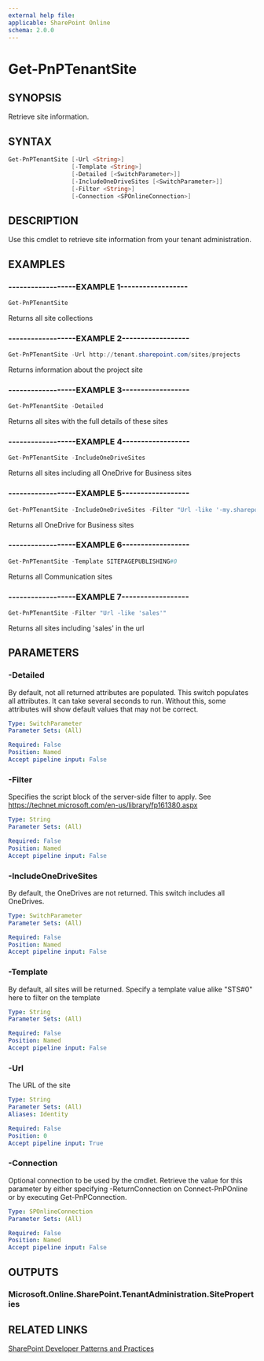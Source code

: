 ```yaml
---
external help file:
applicable: SharePoint Online
schema: 2.0.0
---
```

# Get-PnPTenantSite

## SYNOPSIS
Retrieve site information.

## SYNTAX 

```powershell
Get-PnPTenantSite [-Url <String>]
                  [-Template <String>]
                  [-Detailed [<SwitchParameter>]]
                  [-IncludeOneDriveSites [<SwitchParameter>]]
                  [-Filter <String>]
                  [-Connection <SPOnlineConnection>]
```

## DESCRIPTION
Use this cmdlet to retrieve site information from your tenant administration.

## EXAMPLES

### ------------------EXAMPLE 1------------------
```powershell
Get-PnPTenantSite
```

Returns all site collections

### ------------------EXAMPLE 2------------------
```powershell
Get-PnPTenantSite -Url http://tenant.sharepoint.com/sites/projects
```

Returns information about the project site

### ------------------EXAMPLE 3------------------
```powershell
Get-PnPTenantSite -Detailed
```

Returns all sites with the full details of these sites

### ------------------EXAMPLE 4------------------
```powershell
Get-PnPTenantSite -IncludeOneDriveSites
```

Returns all sites including all OneDrive for Business sites

### ------------------EXAMPLE 5------------------
```powershell
Get-PnPTenantSite -IncludeOneDriveSites -Filter "Url -like '-my.sharepoint.com/personal/'"
```

Returns all OneDrive for Business sites

### ------------------EXAMPLE 6------------------
```powershell
Get-PnPTenantSite -Template SITEPAGEPUBLISHING#0
```

Returns all Communication sites

### ------------------EXAMPLE 7------------------
```powershell
Get-PnPTenantSite -Filter "Url -like 'sales'" 
```

Returns all sites including 'sales' in the url

## PARAMETERS

### -Detailed
By default, not all returned attributes are populated. This switch populates all attributes. It can take several seconds to run. Without this, some attributes will show default values that may not be correct.

```yaml
Type: SwitchParameter
Parameter Sets: (All)

Required: False
Position: Named
Accept pipeline input: False
```

### -Filter
Specifies the script block of the server-side filter to apply. See https://technet.microsoft.com/en-us/library/fp161380.aspx

```yaml
Type: String
Parameter Sets: (All)

Required: False
Position: Named
Accept pipeline input: False
```

### -IncludeOneDriveSites
By default, the OneDrives are not returned. This switch includes all OneDrives.

```yaml
Type: SwitchParameter
Parameter Sets: (All)

Required: False
Position: Named
Accept pipeline input: False
```

### -Template
By default, all sites will be returned. Specify a template value alike "STS#0" here to filter on the template

```yaml
Type: String
Parameter Sets: (All)

Required: False
Position: Named
Accept pipeline input: False
```

### -Url
The URL of the site

```yaml
Type: String
Parameter Sets: (All)
Aliases: Identity

Required: False
Position: 0
Accept pipeline input: True
```

### -Connection
Optional connection to be used by the cmdlet. Retrieve the value for this parameter by either specifying -ReturnConnection on Connect-PnPOnline or by executing Get-PnPConnection.

```yaml
Type: SPOnlineConnection
Parameter Sets: (All)

Required: False
Position: Named
Accept pipeline input: False
```

## OUTPUTS

### Microsoft.Online.SharePoint.TenantAdministration.SiteProperties

## RELATED LINKS

[SharePoint Developer Patterns and Practices](http://aka.ms/sppnp)